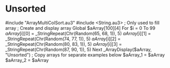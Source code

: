 # Unsorted
#include "ArrayMultiColSort.au3" #include &lt;String.au3> ; Only used to fill array  ; Create and display array Global $aArray[100][4] For $i = 0 To 99     $aArray[$i][0] = _StringRepeat(Chr(Random(65, 68, 1)), 5)     $aArray[$i][1] = _StringRepeat(Chr(Random(74, 77, 1)), 5)     $aArray[$i][2] = _StringRepeat(Chr(Random(80, 83, 1)), 5)     $aArray[$i][3] = _StringRepeat(Chr(Random(87, 90, 1)), 5) Next _ArrayDisplay($aArray, "Unsorted")  ; Copy arrays for separate examples below $aArray_1 = $aArray $aArray_2 = $aArray
